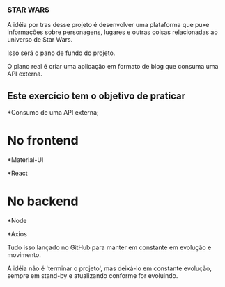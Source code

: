 ### STAR WARS

A idéia por tras desse projeto é desenvolver uma plataforma que puxe informações sobre personagens, lugares e outras coisas relacionadas ao universo de Star Wars.

Isso será o pano de fundo do projeto.

O plano real é criar uma aplicação em formato de blog que consuma uma API externa.

## Este exercício tem o objetivo de praticar

*Consumo de uma API externa;

# No frontend

*Material-UI

*React


# No backend

*Node

*Axios

Tudo isso lançado no GitHub para manter em constante em evolução e movimento.

A idéia não é 'terminar o projeto', mas deixá-lo em constante evolução, sempre em stand-by e atualizando conforme for evoluindo.